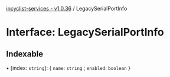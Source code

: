 [incyclist-services - v1.0.36](../README.md) / LegacySerialPortInfo

# Interface: LegacySerialPortInfo

## Indexable

▪ [index: `string`]: { `name`: `string` ; `enabled`: `boolean`  }
